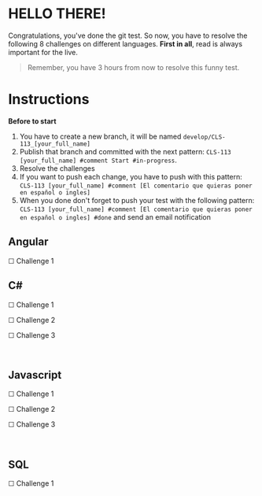 # HELLO THERE!

Congratulations, you've done the git test. So now, you have to resolve the following 8 challenges on different languages. **First in all**, read is always important for the live.

> Remember, you have 3 hours from now to resolve this funny test.

# Instructions

**Before to start**

1. You have to create a new branch, it will be named `develop/CLS-113_[your_full_name]`
2. Publish that branch and committed with the next pattern: `CLS-113 [your_full_name] #comment Start #in-progress`.
3. Resolve the challenges
4. If you want to push each change, you have to push with this pattern: `CLS-113 [your_full_name] #comment [El comentario que quieras poner en español o ingles]`
5. When you done don't forget to push your test with the following pattern: `CLS-113 [your_full_name] #comment [El comentario que quieras poner en español o ingles] #done` and send an email notification

## Angular

&#9744; Challenge 1
<br>

## C#

<p>&#9744; Challenge 1</p>
<p>&#9744; Challenge 2</p>
<p>&#9744; Challenge 3</p>

<br>

## Javascript

<p>&#9744; Challenge 1</p>
<p>&#9744; Challenge 2</p>
<p>&#9744; Challenge 3</p>

<br>

## SQL

&#9744; Challenge 1
